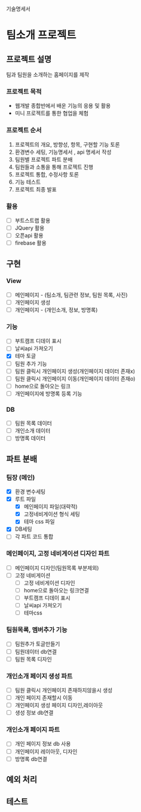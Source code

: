 기술명세서

# 팀소개 프로젝트

## 프로젝트 설명

팀과 팀원을 소개하는 홈페이지를 제작

### 프로젝트 목적

- 웹개발 종합반에서 배운 기능의 응용 및 활용
- 미니 프로젝트를 통한 협업을 체험

### 프로젝트 순서

1. 프로젝트의 개요, 방향성, 항목, 구현할 기능 토론
2. 환경변수 세팅, 기능명세서 , api 명세서 작성
3. 팀원별 프로젝트 파트 분배
4. 팀원들과 소통을 통해 프로젝트 진행
5. 프로젝트 통합, 수정사항 토론
6. 기능 테스트
7. 프로젝트 최종 발표

### 활용

- [ ] 부트스트랩 활용
- [ ] JQuery 활용
- [ ] 오픈api 활용
- [ ] firebase 활용

## 구현

### View

- [ ] 메인페이지 - (팀소개, 팀관련 정보, 팀원 목록, 사진)
- [ ] 개인페이지 생성
- [ ] 개인페이지 - (개인소개, 정보, 방명록)

### 기능

- [ ] 부트캠프 디데이 표시
- [ ] 날씨api 가져오기
- [x] 테마 토글
- [ ] 팀원 추가 기능
- [ ] 팀원 클릭시 개인페이지 생성(개인페이지 데이터 존재x)
- [ ] 팀원 클릭시 개인페이지 이동(개인페이지 데이터 존재o)
- [ ] home으로 돌아오는 링크
- [ ] 개인페이지에 방명록 등록 기능

### DB

- [ ] 팀원 목록 데이터
- [ ] 개인소개 데이터
- [ ] 방명록 데이터

## 파트 분배

### 팀장 (메인)

- [x] 환경 변수세팅
- [x] 루트 파일
  - [x] 메인페이지 파일(대략적)
  - [x] 고정네비게이션 형식 세팅
  - [x] 테마 css 파일
- [x] DB세팅
- [ ] 각 파트 코드 통합

### 메인페이지, 고정 네비게이션 디자인 파트

- [ ] 메인페이지 디자인(팀원목록 부분제외)
- [ ] 고정 네비게이션
  - [ ] 고정 네비게이션 디자인
  - [ ] home으로 돌아오는 링크연결
  - [ ] 부트캠프 디데이 표시
  - [ ] 날씨api 가져오기
  - [ ] 테마css

### 팀원목록, 멤버추가 기능

- [ ] 팀원추가 토글만들기
- [ ] 팀원데이터 db연결
- [ ] 팀원 목록 디자인

### 개인소개 페이지 생성 파트

- [ ] 팀원 클릭시 개인페이지 존재하지않을시 생성
- [ ] 개인 페이지 존재할시 이동
- [ ] 개인페이지 생성 페이지 디자인,레이아웃
- [ ] 생성 정보 db연결

### 개인소개 페이지 파트

- [ ] 개인 페이지 정보 db 사용
- [ ] 개인페이지 레이아웃, 디자인
- [ ] 방명록 db연결

## 예외 처리

## 테스트
